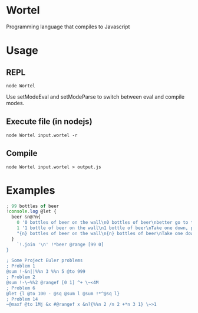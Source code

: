 Wortel
======

Programming language that compiles to Javascript

# Usage
## REPL
```
node Wortel
```
Use setModeEval and setModeParse to switch between eval and compile modes.
## Execute file (in nodejs)
```
node Wortel input.wortel -r
```
## Compile
```
node Wortel input.wortel > output.js
```

# Examples
```javascript
; 99 bottles of beer
!console.log @let {
  beer &n@?n{
    0 '0 bottles of beer on the wall\n0 bottles of beer\nbetter go to the store and buy some more.'
    1 '1 bottle of beer on the wall\n1 bottle of beer\nTake one down, pass it around'
    "{n} bottles of beer on the wall\n{n} bottles of beer\nTake one down, pass it around"
  }
	`!.join '\n' !*beer @range [99 0]
}

; Some Project Euler problems
; Problem 1
@sum !-&n||%%n 3 %%n 5 @to 999
; Problem 2
@sum !-\~%%2 @rangef [0 1] ^+ \~<4M
; Problem 6
@let {l @to 100 - @sq @sum l @sum !*^@sq l}
; Problem 14
~@maxf @to 1Mj &x #@rangef x &n?{%%n 2 /n 2 +*n 3 1} \~>1
```
